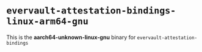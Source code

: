 # `evervault-attestation-bindings-linux-arm64-gnu`

This is the **aarch64-unknown-linux-gnu** binary for `evervault-attestation-bindings`
